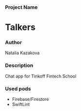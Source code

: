 ### Project Name
# Talkers

### Author
Natalia Kazakova

### Description
Chat app for Tinkoff Fintech School

### Used pods

- Firebase/Firestore
- SwiftLint